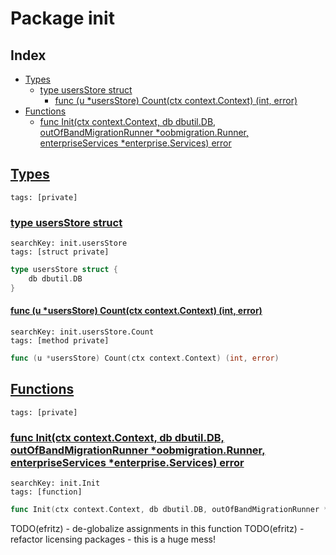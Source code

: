 # Package init

## Index

* [Types](#type)
    * [type usersStore struct](#usersStore)
        * [func (u *usersStore) Count(ctx context.Context) (int, error)](#usersStore.Count)
* [Functions](#func)
    * [func Init(ctx context.Context, db dbutil.DB, outOfBandMigrationRunner *oobmigration.Runner, enterpriseServices *enterprise.Services) error](#Init)


## <a id="type" href="#type">Types</a>

```
tags: [private]
```

### <a id="usersStore" href="#usersStore">type usersStore struct</a>

```
searchKey: init.usersStore
tags: [struct private]
```

```Go
type usersStore struct {
	db dbutil.DB
}
```

#### <a id="usersStore.Count" href="#usersStore.Count">func (u *usersStore) Count(ctx context.Context) (int, error)</a>

```
searchKey: init.usersStore.Count
tags: [method private]
```

```Go
func (u *usersStore) Count(ctx context.Context) (int, error)
```

## <a id="func" href="#func">Functions</a>

```
tags: [private]
```

### <a id="Init" href="#Init">func Init(ctx context.Context, db dbutil.DB, outOfBandMigrationRunner *oobmigration.Runner, enterpriseServices *enterprise.Services) error</a>

```
searchKey: init.Init
tags: [function]
```

```Go
func Init(ctx context.Context, db dbutil.DB, outOfBandMigrationRunner *oobmigration.Runner, enterpriseServices *enterprise.Services) error
```

TODO(efritz) - de-globalize assignments in this function TODO(efritz) - refactor licensing packages - this is a huge mess! 

